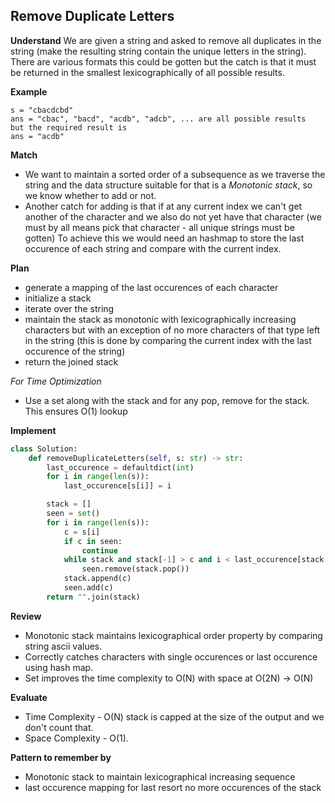 ## Remove Duplicate Letters
**Understand**
We are given a string and asked to remove all duplicates in the string (make the resulting string contain the unique letters in the string). There are various formats this could be gotten but the catch is that it must be returned in the smallest lexicographically of all possible results.

**Example**
```
s = "cbacdcbd"
ans = "cbac", "bacd", "acdb", "adcb", ... are all possible results
but the required result is 
ans = "acdb"
```

**Match**
- We want to maintain a sorted order of a subsequence as we traverse the string and the data structure suitable for that is a *Monotonic stack*, so we know whether to add or not. 
- Another catch for adding is that if at any current index we can't get another of the character and we also do not yet have that character (we must by all means pick that character - all unique strings must be gotten)
 To achieve this we would need an hashmap to store the last occurence of each string and compare with the current index.


**Plan**
- generate a mapping of the last occurences of each character
- initialize a stack
- iterate over the string
- maintain the stack as monotonic with lexicographically increasing characters but with an exception of no more characters of that type left in the string (this is done by comparing the current index with the last occurence of the string)
- return the joined stack

*For Time Optimization*
- Use a set along with the stack and for any pop, remove for the stack. This ensures O(1) lookup

**Implement**
```py
class Solution:
    def removeDuplicateLetters(self, s: str) -> str:
        last_occurence = defaultdict(int)
        for i in range(len(s)):
            last_occurence[s[i]] = i

        stack = []
        seen = set()
        for i in range(len(s)):
            c = s[i]
            if c in seen:
                continue
            while stack and stack[-1] > c and i < last_occurence[stack[-1]]:
                seen.remove(stack.pop())
            stack.append(c)
            seen.add(c)
        return "".join(stack)
```


**Review**
- Monotonic stack maintains lexicographical order property by comparing string ascii values.
- Correctly catches characters with single occurences or last occurence using hash map.
- Set improves the time complexity to O(N) with space at O(2N) -> O(N)

**Evaluate**
- Time Complexity - O(N) stack is capped at the size of the output and we don't count that.
- Space Complexity - O(1).

**Pattern to remember by**
- Monotonic stack to maintain lexicographical increasing sequence
- last occurence mapping for last resort no more occurences of the stack